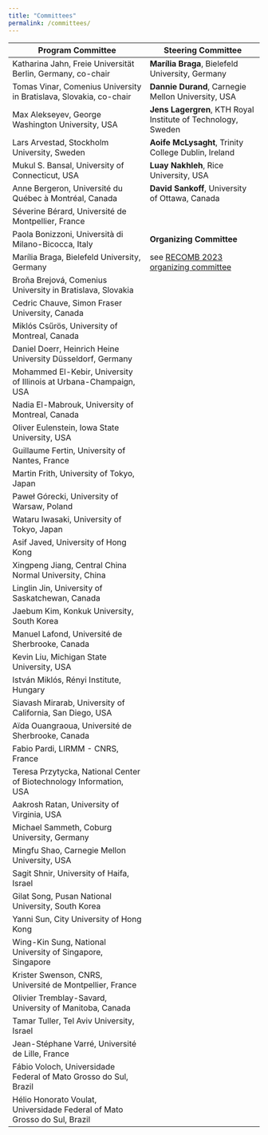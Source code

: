 ```yaml
---
title: "Committees"
permalink: /committees/
---
```



| **Program Committee** | **Steering Committee** |
| --------------------- | ---------------------- |
| Katharina Jahn, Freie Universität Berlin, Germany, co-chair | **Marília Braga**, Bielefeld University, Germany |
| Tomas Vinar, Comenius University in Bratislava, Slovakia, co-chair | **Dannie Durand**, Carnegie Mellon University, USA |
| Max Alekseyev, George Washington University, USA | **Jens Lagergren**, KTH Royal Institute of Technology, Sweden |
| Lars Arvestad, Stockholm University, Sweden | **Aoife McLysaght**, Trinity College Dublin, Ireland |
| Mukul S. Bansal, University of Connecticut, USA | **Luay Nakhleh**, Rice University, USA |
| Anne Bergeron, Université du Québec à Montréal, Canada | **David Sankoff**, University of Ottawa, Canada |
| Séverine Bérard, Université de Montpellier, France | |
| Paola Bonizzoni, Università di Milano-Bicocca, Italy | **Organizing Committee** |
| Marília Braga, Bielefeld University, Germany | see [RECOMB 2023 organizing committee](https://example.com) |
| Broňa Brejová, Comenius University in Bratislava, Slovakia | |
| Cedric Chauve, Simon Fraser University, Canada | |
| Miklós Csűrös, University of Montreal, Canada | |
| Daniel Doerr, Heinrich Heine University Düsseldorf, Germany | |
| Mohammed El-Kebir, University of Illinois at Urbana-Champaign, USA | |
| Nadia El-Mabrouk, University of Montreal, Canada | |
| Oliver Eulenstein, Iowa State University, USA | |
| Guillaume Fertin, University of Nantes, France | |
| Martin Frith, University of Tokyo, Japan | |
| Paweł Górecki, University of Warsaw, Poland | |
| Wataru Iwasaki, University of Tokyo, Japan | |
| Asif Javed, University of Hong Kong | |
| Xingpeng Jiang, Central China Normal University, China | |
| Linglin Jin, University of Saskatchewan, Canada | |
| Jaebum Kim, Konkuk University, South Korea | |
| Manuel Lafond, Université de Sherbrooke, Canada | |
| Kevin Liu, Michigan State University, USA | |
| István Miklós, Rényi Institute, Hungary | |
| Siavash Mirarab, University of California, San Diego, USA | |
| Aïda Ouangraoua, Université de Sherbrooke, Canada | |
| Fabio Pardi, LIRMM - CNRS, France | |
| Teresa Przytycka, National Center of Biotechnology Information, USA | |
| Aakrosh Ratan, University of Virginia, USA | |
| Michael Sammeth, Coburg University, Germany | |
| Mingfu Shao, Carnegie Mellon University, USA | |
| Sagit Shnir, University of Haifa, Israel | |
| Gilat Song, Pusan National University, South Korea | |
| Yanni Sun, City University of Hong Kong | |
| Wing-Kin Sung, National University of Singapore, Singapore | |
| Krister Swenson, CNRS, Université de Montpellier, France | |
| Olivier Tremblay-Savard, University of Manitoba, Canada | |
| Tamar Tuller, Tel Aviv University, Israel | |
| Jean-Stéphane Varré, Université de Lille, France | |
| Fábio Voloch, Universidade Federal of Mato Grosso do Sul, Brazil | |
| Hélio Honorato Voulat, Universidade Federal of Mato Grosso do Sul, Brazil | |
